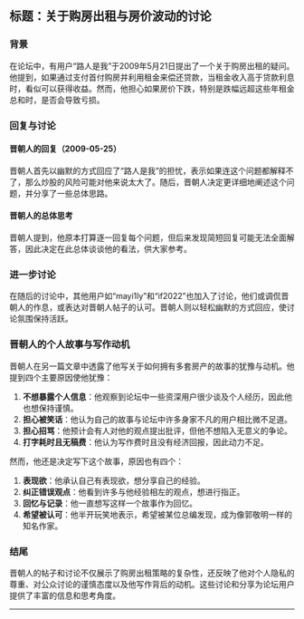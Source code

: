 ## 标题：关于购房出租与房价波动的讨论

### 背景

在论坛中，有用户“路人是我”于2009年5月21日提出了一个关于购房出租的疑问。他提到，如果通过支付首付购房并利用租金来偿还贷款，当租金收入高于贷款利息时，看似可以获得收益。然而，他担心如果房价下跌，特别是跌幅远超这些年租金总和时，是否会导致亏损。

### 回复与讨论

#### 晋朝人的回复（2009-05-25）

晋朝人首先以幽默的方式回应了“路人是我”的担忧，表示如果连这个问题都解释不了，那么炒股的风险可能对他来说太大了。随后，晋朝人决定更详细地阐述这个问题，并分享了一些总体思路。

#### 晋朝人的总体思考

晋朝人提到，他原本打算逐一回复每个问题，但后来发现简短回复可能无法全面解答，因此决定在此总体谈谈他的看法，供大家参考。

### 进一步讨论

在随后的讨论中，其他用户如“mayi1ly”和“if2022”也加入了讨论，他们或调侃晋朝人的作息，或表达对晋朝人帖子的认可。晋朝人则以轻松幽默的方式回应，使讨论氛围保持活跃。

### 晋朝人的个人故事与写作动机

晋朝人在另一篇文章中透露了他写关于如何拥有多套房产的故事的犹豫与动机。他提到四个主要原因使他犹豫：

1. **不想暴露个人信息**：他观察到论坛中一些资深用户很少谈及个人经历，因此他也想保持谨慎。
2. **担心被笑话**：他认为自己的故事与论坛中许多身家不凡的用户相比微不足道。
3. **担心招骂**：他预计会有人对他的观点提出批评，但他不想陷入无意义的争论。
4. **打字耗时且无稿费**：他认为写作费时且没有经济回报，因此动力不足。

然而，他还是决定写下这个故事，原因也有四个：

1. **表现欲**：他承认自己有表现欲，想分享自己的经验。
2. **纠正错误观点**：他看到许多与他经验相左的观点，想进行指正。
3. **回忆与记录**：他一直想写这样一个故事作为回忆。
4. **希望被认可**：他半开玩笑地表示，希望被某位总编发现，成为像郭敬明一样的知名作家。

### 结尾

晋朝人的帖子和讨论不仅展示了购房出租策略的复杂性，还反映了他对个人隐私的尊重、对公众讨论的谨慎态度以及他写作背后的动机。这些讨论和分享为论坛用户提供了丰富的信息和思考角度。

---